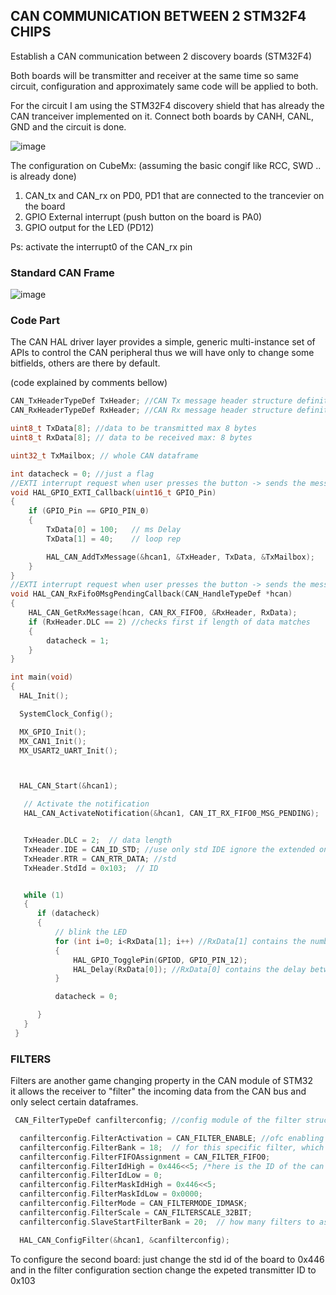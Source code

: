 ## CAN COMMUNICATION BETWEEN 2 STM32F4 CHIPS

Establish a CAN communication between 2 discovery boards (STM32F4) 

Both boards will be transmitter and receiver at the same time so same circuit, configuration and approximately same code will be applied to both.

For the circuit I am using the STM32F4 discovery shield that has already the CAN tranceiver implemented on it.
Connect both boards by CANH, CANL, GND and the circuit is done.

![image](https://user-images.githubusercontent.com/62667666/161021021-5ea8f341-3108-4872-90d3-bb9954cf804d.png)

The configuration on CubeMx: 
(assuming the basic congif like RCC, SWD .. is already done)
1. CAN_tx and CAN_rx on PD0, PD1 that are connected to the trancevier on the board
2. GPIO External interrupt (push button on the board is PA0)
3. GPIO output for the LED (PD12)
  
Ps: activate the interrupt0 of the CAN_rx pin

### Standard CAN Frame

![image](https://user-images.githubusercontent.com/62667666/161023649-1d04a21a-e36d-40f1-9159-9d4bc02ee92c.png)


### Code Part

The CAN HAL driver layer provides a simple, generic multi-instance set of APIs to control the CAN peripheral
thus we will have only to change some bitfields, others are there by default.

(code explained by comments bellow)

```C
CAN_TxHeaderTypeDef TxHeader; //CAN Tx message header structure definition
CAN_RxHeaderTypeDef RxHeader; //CAN Rx message header structure definition

uint8_t TxData[8]; //data to be transmitted max 8 bytes
uint8_t RxData[8]; // data to be received max: 8 bytes

uint32_t TxMailbox; // whole CAN dataframe

int datacheck = 0; //just a flag
//EXTI interrupt request when user presses the button -> sends the message via CAN
void HAL_GPIO_EXTI_Callback(uint16_t GPIO_Pin)
{
	if (GPIO_Pin == GPIO_PIN_0)
	{
		TxData[0] = 100;   // ms Delay
		TxData[1] = 40;    // loop rep

		HAL_CAN_AddTxMessage(&hcan1, &TxHeader, TxData, &TxMailbox);
	}
}
//EXTI interrupt request when user presses the button -> sends the message via CAN
void HAL_CAN_RxFifo0MsgPendingCallback(CAN_HandleTypeDef *hcan)
{
	HAL_CAN_GetRxMessage(hcan, CAN_RX_FIFO0, &RxHeader, RxData);
	if (RxHeader.DLC == 2) //checks first if length of data matches
	{
		datacheck = 1;
	}
}

int main(void)
{
  HAL_Init();

  SystemClock_Config();

  MX_GPIO_Init();
  MX_CAN1_Init();
  MX_USART2_UART_Init();



  HAL_CAN_Start(&hcan1);

   // Activate the notification
   HAL_CAN_ActivateNotification(&hcan1, CAN_IT_RX_FIFO0_MSG_PENDING);


   TxHeader.DLC = 2;  // data length
   TxHeader.IDE = CAN_ID_STD; //use only std IDE ignore the extended one
   TxHeader.RTR = CAN_RTR_DATA; //std
   TxHeader.StdId = 0x103;  // ID


   while (1)
   {
 	  if (datacheck)
 	  {
 		  // blink the LED
 		  for (int i=0; i<RxData[1]; i++) //RxData[1] contains the number of blinks
 		  {
 			  HAL_GPIO_TogglePin(GPIOD, GPIO_PIN_12);
 			  HAL_Delay(RxData[0]); //RxData[0] contains the delay between two blinks
 		  }

 		  datacheck = 0;

 	  }
   }
 }
```

### FILTERS

Filters are another game changing property in the CAN module of STM32  
it allows the receiver to "filter" the incoming data from the CAN bus and only select certain dataframes.

```C
 CAN_FilterTypeDef canfilterconfig; //config module of the filter structure

  canfilterconfig.FilterActivation = CAN_FILTER_ENABLE; //ofc enabling the filtering option
  canfilterconfig.FilterBank = 18;  // for this specific filter, which filter bank to use from the assigned ones, in CAN1 below (20) 
  canfilterconfig.FilterFIFOAssignment = CAN_FILTER_FIFO0;
  canfilterconfig.FilterIdHigh = 0x446<<5; /*here is the ID of the can transimitter that we are expecting data from(shift by 5 bits since we are only 	     considering the STD ID not the extended one) */
  canfilterconfig.FilterIdLow = 0;
  canfilterconfig.FilterMaskIdHigh = 0x446<<5; 
  canfilterconfig.FilterMaskIdLow = 0x0000;
  canfilterconfig.FilterMode = CAN_FILTERMODE_IDMASK;
  canfilterconfig.FilterScale = CAN_FILTERSCALE_32BIT;
  canfilterconfig.SlaveStartFilterBank = 20;  // how many filters to assign to the CAN1, up to 28 filter banks

  HAL_CAN_ConfigFilter(&hcan1, &canfilterconfig);

```
To configure the second board: just change the std id of the board to 0x446 and in the filter configuration section change the expeted transmitter ID to 0x103
